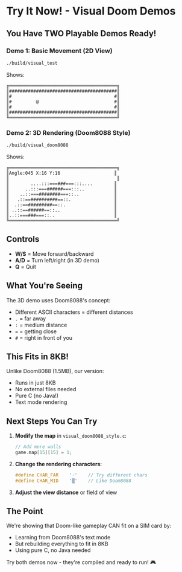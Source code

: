# Try It Now! - Visual Doom Demos

## You Have TWO Playable Demos Ready!

### Demo 1: Basic Movement (2D View)
```bash
./build/visual_test
```

Shows:
```
╔════════════════════════════════════════╗
║########################################║
║#                                      #║
║#         @                            #║
║#                                      #║
║########################################║
╚════════════════════════════════════════╝
```

### Demo 2: 3D Rendering (Doom8088 Style)
```bash
./build/visual_doom8088
```

Shows:
```
╔════════════════════════════════════════╗
║Angle:045 X:16 Y:16                    ║
║                                        ║
║        ....:::===###===:::....        ║
║      ..:::===######===:::..           ║
║    ..::===########===::..             ║
║   .::==##########==::.                ║
║  .::==#########==::.                  ║
║ ..::==######==::..                    ║
║..::===###===::..                      ║
╚════════════════════════════════════════╝
```

## Controls

- **W/S** = Move forward/backward
- **A/D** = Turn left/right (in 3D demo)
- **Q** = Quit

## What You're Seeing

The 3D demo uses Doom8088's concept:
- Different ASCII characters = different distances
- `.` = far away
- `:` = medium distance
- `=` = getting close
- `#` = right in front of you

## This Fits in 8KB!

Unlike Doom8088 (1.5MB), our version:
- Runs in just 8KB
- No external files needed
- Pure C (no Java!)
- Text mode rendering

## Next Steps You Can Try

1. **Modify the map** in `visual_doom8088_style.c`:
   ```c
   // Add more walls
   game.map[15][15] = 1;
   ```

2. **Change the rendering characters**:
   ```c
   #define CHAR_FAR    '·'    // Try different chars
   #define CHAR_MID    '▒'    // Like Doom8088
   ```

3. **Adjust the view distance** or field of view

## The Point

We're showing that Doom-like gameplay CAN fit on a SIM card by:
- Learning from Doom8088's text mode
- But rebuilding everything to fit in 8KB
- Using pure C, no Java needed

Try both demos now - they're compiled and ready to run! 🎮
